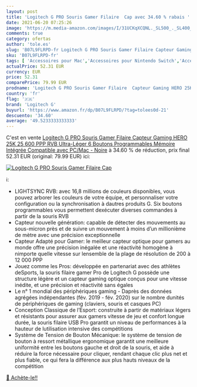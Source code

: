 ```yaml
---
layout: post
title: 'Logitech G PRO Souris Gamer Filaire  Cap avec 34.60 % rabais '
date: 2021-06-20 07:25:26
image: 'https://m.media-amazon.com/images/I/31UCKqXCQNL._SL500_._SL400_.jpg'
comments: true
category: ofertas
author: 'tole.es'
slug: 'B07L9FLRPD-fr Logitech G PRO Souris Gamer Filaire Capteur Gaming HERO...'
sku: 'B07L9FLRPD-fr'
tags: [ 'Accessoires pour Mac','Accessoires pour Nintendo Switch','Accessoires pour PC','Accessoires pour PlayStation','Accessoires pour PlayStation 2','Accessoires pour PlayStation 4','Accessoires pour Xbox','Accessoires pour Xbox One','Consoles rétro et mini consoles','Jeux vidéo','Mac: Jeux et accessoires','Nintendo Switch:  Consoles, jeux et accessoires','PC: Jeux et accessoires','PlayStation 2: Jeux, consoles et accessoires','PlayStation 4: Consoles, jeux et accessoires','PlayStation: Jeux, consoles et accessoires','Souris gaming pour Mac','Souris gaming pour PC','Xbox One:  Consoles, jeux et accessoires','Xbox: Jeux, consoles et accessoires','logitech g', ]
actualPrice: 52.31 EUR
currency: EUR
price: 52.31
comparePrice: 79.99 EUR
prodname: 'Logitech G PRO Souris Gamer Filaire  Capteur Gaming HERO 25K  25 600 PPP  RVB  Ultra-Léger  6 Boutons Programmables  Mémoire Intégrée  Compatible avec PC/Mac - Noire'
country: 'fr'
flag: '🇫🇷'
brand: 'Logitech G'
buyurl: 'https://www.amazon.fr/dp/B07L9FLRPD/?tag=tolees0d-21'
descuento: '34.60'
average: '49.5233333333333'
---
```


C'est en vente [Logitech G PRO Souris Gamer Filaire  Capteur Gaming HERO 25K  25 600 PPP  RVB  Ultra-Léger  6 Boutons Programmables  Mémoire Intégrée  Compatible avec PC/Mac - Noire](https://www.amazon.fr/dp/B07L9FLRPD/?tag=tolees0d-21)  à  34.60 % de réduction, prix final  52.31 EUR (original: 79.99 EUR) ici:

[![Logitech G PRO Souris Gamer Filaire  Cap](https://m.media-amazon.com/images/I/31UCKqXCQNL._SL500_._SL400_.jpg)](https://www.amazon.fr/dp/B07L9FLRPD/?tag=tolees0d-21)

ℹ️:

- LIGHTSYNC RVB: avec 16,8 millions de couleurs disponibles, vous pouvez arborer les couleurs de votre équipe, et personnaliser votre configuration ou la synchronisation à dautres produits G. Six boutons programmables vous permettent dexécuter diverses commandes à partir de la souris RVB
- Capteur nouvelle génération: capable de détecter des mouvements au sous-micron près et de suivre un mouvement à moins d’un millionième de mètre avec une précision exceptionnelle
- Capteur Adapté pour Gamer: le meilleur capteur optique pour gamers au monde offre une précision inégalée et une réactivité homogène à nimporte quelle vitesse sur lensemble de la plage de résolution de 200 à 12 000 PPP
- Jouez comme les Pros: développée en partenariat avec des athlètes deSports, la souris filaire gamer Pro de Logitech G possède une structure légère et un capteur gaming optique conçus pour une vitesse inédite, et une précision et réactivité sans égales
- Le n° 1 mondial des périphériques gaming - Daprès des données agrégées indépendantes (fév. 2019 - fév. 2020) sur le nombre dunités de périphériques de gaming (claviers, souris et casques PC)
- Conception Classique de l’Esport: construite à partir de matériaux légers et résistants pour assurer aux gamers vitesse de jeu et confort longue durée, la souris filaire USB Pro garantit un niveau de performances à la hauteur de lutilisation intensive des compétitions
- Système de Tension de Bouton Mécanique: le système de tension de bouton à ressort métallique ergonomique garantit une meilleure uniformité entre les boutons gauche et droit de la souris, et aide à réduire la force nécessaire pour cliquer, rendant chaque clic plus net et plus fiable, ce qui fera la différence aux plus hauts niveaux de la compétition

[🛒 Achète-le!!](https://www.amazon.fr/dp/B07L9FLRPD/?tag=tolees0d-21)
